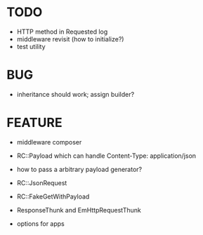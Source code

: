 # TODO

* HTTP method in Requested log
* middleware revisit (how to initialize?)
* test utility

# BUG

* inheritance should work; assign builder?

# FEATURE

* middleware composer
* RC::Payload which can handle Content-Type: application/json
* how to pass a arbitrary payload generator?
* RC::JsonRequest
* RC::FakeGetWithPayload

* ResponseThunk and EmHttpRequestThunk
* options for apps
